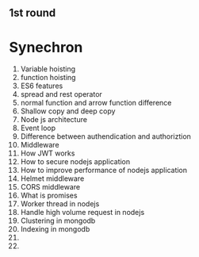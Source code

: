 ## 1st round
# Synechron
1. Variable hoisting
2. function hoisting
3. ES6 features
4. spread and rest operator
5. normal function and arrow function difference
6. Shallow copy and deep copy
7. Node js architecture
8. Event loop
9. Difference between authendication and authoriztion
10. Middleware
11. How JWT works
12. How to secure nodejs application
13. How to improve performance of nodejs application
14. Helmet middleware
15. CORS middleware
16. What is promises
17. Worker thread in nodejs
18. Handle high volume request in nodejs
19. Clustering in mongodb
20. Indexing in mongodb
21. 
22. 
